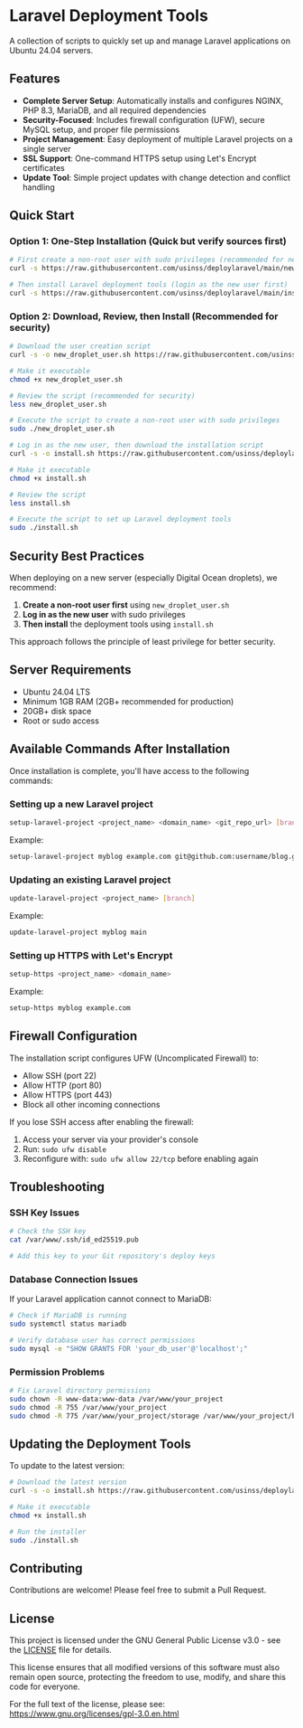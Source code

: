 # Laravel Deployment Tools

A collection of scripts to quickly set up and manage Laravel applications on Ubuntu 24.04 servers.

## Features

- **Complete Server Setup**: Automatically installs and configures NGINX, PHP 8.3, MariaDB, and all required dependencies
- **Security-Focused**: Includes firewall configuration (UFW), secure MySQL setup, and proper file permissions
- **Project Management**: Easy deployment of multiple Laravel projects on a single server
- **SSL Support**: One-command HTTPS setup using Let's Encrypt certificates
- **Update Tool**: Simple project updates with change detection and conflict handling

## Quick Start

### Option 1: One-Step Installation (Quick but verify sources first)

```bash
# First create a non-root user with sudo privileges (recommended for new servers)
curl -s https://raw.githubusercontent.com/usinss/deploylaravel/main/new_droplet_user.sh | sudo bash

# Then install Laravel deployment tools (login as the new user first)
curl -s https://raw.githubusercontent.com/usinss/deploylaravel/main/install.sh | sudo bash
```

### Option 2: Download, Review, then Install (Recommended for security)

```bash
# Download the user creation script
curl -s -o new_droplet_user.sh https://raw.githubusercontent.com/usinss/deploylaravel/main/new_droplet_user.sh

# Make it executable
chmod +x new_droplet_user.sh

# Review the script (recommended for security)
less new_droplet_user.sh

# Execute the script to create a non-root user with sudo privileges
sudo ./new_droplet_user.sh

# Log in as the new user, then download the installation script
curl -s -o install.sh https://raw.githubusercontent.com/usinss/deploylaravel/main/install.sh

# Make it executable
chmod +x install.sh

# Review the script
less install.sh

# Execute the script to set up Laravel deployment tools
sudo ./install.sh
```

## Security Best Practices

When deploying on a new server (especially Digital Ocean droplets), we recommend:

1. **Create a non-root user first** using `new_droplet_user.sh`
2. **Log in as the new user** with sudo privileges
3. **Then install** the deployment tools using `install.sh`

This approach follows the principle of least privilege for better security.

## Server Requirements

- Ubuntu 24.04 LTS
- Minimum 1GB RAM (2GB+ recommended for production)
- 20GB+ disk space
- Root or sudo access

## Available Commands After Installation

Once installation is complete, you'll have access to the following commands:

### Setting up a new Laravel project

```bash
setup-laravel-project <project_name> <domain_name> <git_repo_url> [branch]
```

Example:
```bash
setup-laravel-project myblog example.com git@github.com:username/blog.git main
```

### Updating an existing Laravel project

```bash
update-laravel-project <project_name> [branch]
```

Example:
```bash
update-laravel-project myblog main
```

### Setting up HTTPS with Let's Encrypt

```bash
setup-https <project_name> <domain_name>
```

Example:
```bash
setup-https myblog example.com
```

## Firewall Configuration

The installation script configures UFW (Uncomplicated Firewall) to:

- Allow SSH (port 22)
- Allow HTTP (port 80)
- Allow HTTPS (port 443)
- Block all other incoming connections

If you lose SSH access after enabling the firewall:
1. Access your server via your provider's console
2. Run: `sudo ufw disable`
3. Reconfigure with: `sudo ufw allow 22/tcp` before enabling again

## Troubleshooting

### SSH Key Issues
```bash
# Check the SSH key
cat /var/www/.ssh/id_ed25519.pub

# Add this key to your Git repository's deploy keys
```

### Database Connection Issues
If your Laravel application cannot connect to MariaDB:
```bash
# Check if MariaDB is running
sudo systemctl status mariadb

# Verify database user has correct permissions
sudo mysql -e "SHOW GRANTS FOR 'your_db_user'@'localhost';"
```

### Permission Problems
```bash
# Fix Laravel directory permissions
sudo chown -R www-data:www-data /var/www/your_project
sudo chmod -R 755 /var/www/your_project
sudo chmod -R 775 /var/www/your_project/storage /var/www/your_project/bootstrap/cache
```

## Updating the Deployment Tools

To update to the latest version:

```bash
# Download the latest version
curl -s -o install.sh https://raw.githubusercontent.com/usinss/deploylaravel/main/install.sh

# Make it executable
chmod +x install.sh

# Run the installer
sudo ./install.sh
```

## Contributing

Contributions are welcome! Please feel free to submit a Pull Request.

## License

This project is licensed under the GNU General Public License v3.0 - see the [LICENSE](LICENSE) file for details.

This license ensures that all modified versions of this software must also remain open source, protecting the freedom to use, modify, and share this code for everyone.

For the full text of the license, please see: https://www.gnu.org/licenses/gpl-3.0.en.html
